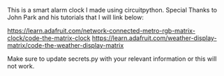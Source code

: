 This is a smart alarm clock I made using circuitpython. 
Special Thanks to John Park and his tutorials that I will link below:


https://learn.adafruit.com/network-connected-metro-rgb-matrix-clock/code-the-matrix-clock
https://learn.adafruit.com/weather-display-matrix/code-the-weather-display-matrix


Make sure to update secrets.py with your relevant information or this will not work.
